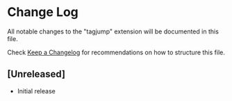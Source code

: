 # Change Log
All notable changes to the "tagjump" extension will be documented in this file.

Check [Keep a Changelog](http://keepachangelog.com/) for recommendations on how to structure this file.

## [Unreleased]
- Initial release